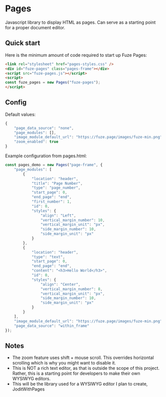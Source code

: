 # Pages
Javascript library to display HTML as pages. Can serve as a starting point for a proper document editor.

## Quick start
Here is the minimum amount of code required to start up Fuze Pages:
```html
<link rel="stylesheet" href="pages-styles.css" />
<div id="fuze-pages" class="pages-frame"></div>
<script src="fuze-pages.js"></script>
<script>
const fuze_pages = new Pages("fuze-pages");
</script>
```

## Config
Default values:
```javascript
{
	"page_data_source": "none",
	"page_modules": [],
	"image_module_default_url": "https://fuze.page/images/fuze-min.png",
	"zoom_enabled": true
}
```
Example configuration from pages.html:
```javascript
const pages_demo = new Pages("page-frame", {
	"page_modules": [
		{
			"location": "header",
			"title": "Page Number",
			"type": "page_number",
			"start_page": 0,
			"end_page": "end",
			"first_number": 1,
			"id": 0,
			"styles": {
				"align": "Left",
				"vertical_margin_number": 10,
				"vertical_margin_unit": "px",
				"side_margin_number": 10,
				"side_margin_unit": "px"
			}
		},
		{
			"location": "header",
			"type": "text",
			"start_page": 0,
			"end_page": "end",
			"content": "<h3>Hello World</h3>",
			"id": 0,
			"styles": {
				"align": "Center",
				"vertical_margin_number": 8,
				"vertical_margin_unit": "px",
				"side_margin_number": 10,
				"side_margin_unit": "px"
			}
		}
	],
	"image_module_default_url": "https://fuze.page/images/fuze-min.png",
	"page_data_source": "within_frame"
});
```
## Notes
- The zoom feature uses shift + mouse scroll. This overrides horizontal scrolling which is why you might want to disable it.
- This is NOT a rich text editor, as that is outside the scope of this project. Rather, this is a starting point for developers to make their own WYSIWYG editors.
- This will be the library used for a WYSIWYG editor I plan to create, JoditWithPages
